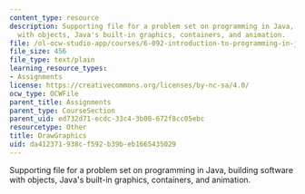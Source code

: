 ```yaml
---
content_type: resource
description: Supporting file for a problem set on programming in Java, building software
  with objects, Java's built-in graphics, containers, and animation.
file: /ol-ocw-studio-app/courses/6-092-introduction-to-programming-in-java-january-iap-2010/da412371938cf592b39beb1665435029_DrawGraphics.java
file_size: 456
file_type: text/plain
learning_resource_types:
- Assignments
license: https://creativecommons.org/licenses/by-nc-sa/4.0/
ocw_type: OCWFile
parent_title: Assignments
parent_type: CourseSection
parent_uid: ed732d71-ecdc-33c4-3b00-672f8cc05ebc
resourcetype: Other
title: DrawGraphics
uid: da412371-938c-f592-b39b-eb1665435029
---
```

Supporting file for a problem set on programming in Java, building software with objects, Java's built-in graphics, containers, and animation.